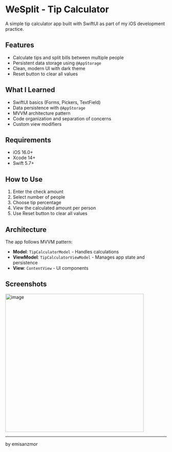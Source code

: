 # WeSplit - Tip Calculator

A simple tip calculator app built with SwiftUI as part of my iOS development practice.

## Features

- Calculate tips and split bills between multiple people
- Persistent data storage using `@AppStorage`
- Clean, modern UI with dark theme
- Reset button to clear all values

## What I Learned

- SwiftUI basics (Forms, Pickers, TextField)
- Data persistence with `@AppStorage`
- MVVM architecture pattern
- Code organization and separation of concerns
- Custom view modifiers

## Requirements

- iOS 16.0+
- Xcode 14+
- Swift 5.7+

## How to Use

1. Enter the check amount
2. Select number of people
3. Choose tip percentage
4. View the calculated amount per person
5. Use Reset button to clear all values

## Architecture

The app follows MVVM pattern:
- **Model**: `TipCalculatorModel` - Handles calculations
- **ViewModel**: `TipCalculatorViewModel` - Manages app state and persistence
- **View**: `ContentView` - UI components

## Screenshots

<img width="432" alt="image" src="https://github.com/user-attachments/assets/ee55d65d-1b65-4594-b103-920078a653a4" />


---

by emisanzmor 
